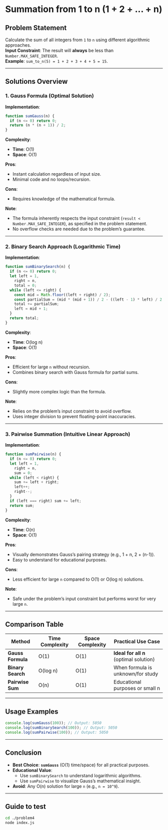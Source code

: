 # Summation from 1 to n (1 + 2 + ... + n)

## Problem Statement

Calculate the sum of all integers from `1` to `n` using different algorithmic approaches.  
**Input Constraint**: The result will **always** be less than `Number.MAX_SAFE_INTEGER`.  
**Example**: `sum_to_n(5) = 1 + 2 + 3 + 4 + 5 = 15`.

---

## Solutions Overview

### 1. **Gauss Formula (Optimal Solution)**

**Implementation**:

```javascript
function sumGauss(n) {
  if (n <= 0) return 0;
  return (n * (n + 1)) / 2;
}
```

**Complexity**:

- **Time**: O(1)
- **Space**: O(1)

**Pros**:

- Instant calculation regardless of input size.
- Minimal code and no loops/recursion.

**Cons**:

- Requires knowledge of the mathematical formula.

**Note**:

- The formula inherently respects the input constraint (`result < Number.MAX_SAFE_INTEGER`), as specified in the problem statement.
- No overflow checks are needed due to the problem’s guarantee.

---

### 2. **Binary Search Approach (Logarithmic Time)**

**Implementation**:

```javascript
function sumBinarySearch(n) {
  if (n <= 0) return 0;
  let left = 1,
    right = n,
    total = 0;
  while (left <= right) {
    const mid = Math.floor((left + right) / 2);
    const partialSum = (mid * (mid + 1)) / 2 - ((left - 1) * left) / 2;
    total += partialSum;
    left = mid + 1;
  }
  return total;
}
```

**Complexity**:

- **Time**: O(log n)
- **Space**: O(1)

**Pros**:

- Efficient for large `n` without recursion.
- Combines binary search with Gauss formula for partial sums.

**Cons**:

- Slightly more complex logic than the formula.

**Note**:

- Relies on the problem’s input constraint to avoid overflow.
- Uses integer division to prevent floating-point inaccuracies.

---

### 3. **Pairwise Summation (Intuitive Linear Approach)**

**Implementation**:

```javascript
function sumPairwise(n) {
  if (n <= 0) return 0;
  let left = 1,
    right = n,
    sum = 0;
  while (left < right) {
    sum += left + right;
    left++;
    right--;
  }
  if (left === right) sum += left;
  return sum;
}
```

**Complexity**:

- **Time**: O(n)
- **Space**: O(1)

**Pros**:

- Visually demonstrates Gauss’s pairing strategy (e.g., 1 + n, 2 + (n-1)).
- Easy to understand for educational purposes.

**Cons**:

- Less efficient for large `n` compared to O(1) or O(log n) solutions.

**Note**:

- Safe under the problem’s input constraint but performs worst for very large `n`.

---

## Comparison Table

| Method            | Time Complexity | Space Complexity | Practical Use Case                     |
| ----------------- | --------------- | ---------------- | -------------------------------------- |
| **Gauss Formula** | O(1)            | O(1)             | **Ideal for all n** (optimal solution) |
| **Binary Search** | O(log n)        | O(1)             | When formula is unknown/for study      |
| **Pairwise Sum**  | O(n)            | O(1)             | Educational purposes or small n        |

---

## Usage Examples

```javascript
console.log(sumGauss(100)); // Output: 5050
console.log(sumBinarySearch(100)); // Output: 5050
console.log(sumPairwise(100)); // Output: 5050
```

---

## Conclusion

- **Best Choice**: **`sumGauss`** (O(1) time/space) for all practical purposes.
- **Educational Value**:
  - Use `sumBinarySearch` to understand logarithmic algorithms.
  - Use `sumPairwise` to visualize Gauss’s mathematical insight.
- **Avoid**: Any O(n) solution for large `n` (e.g., `n = 10^9`).

---

## Guide to test
```sh
cd ./problem4
node index.js
```